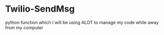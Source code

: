 # Twilio-SendMsg

python function which I will be using ALOT to manage my code while away from my computer
